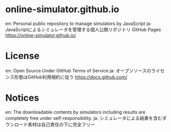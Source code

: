 # online-simulator.github.io
en: Personal public repository to manage simulators by JavaScript
ja: JavaScriptによるシミュレータを管理する個人公開リポジトリ
GitHub Pages
https://online-simulator.github.io/

# License
en: Open Source Under GitHub Terms of Service
ja: オープンソースのライセンス形態はGitHub利用規約に従う
https://docs.github.com/

# Notices
en: The downloadable contents by simulators including results are completely free under self-responsibility.
ja: シミュレータによる結果を含むダウンロード素材は自己責任の下に完全フリー
